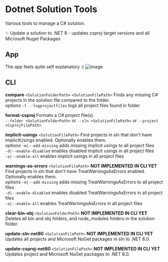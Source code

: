 # Dotnet Solution Tools

Various tools to manage a C# solution.

✨ Update a solution to .NET 8 - updates csproj target versions and all Microsoft Nuget Packages

## App
The app feels quite self explanatory :)
![image](https://github.com/MattParkerDev/DotNetSolutionTools/assets/61717342/f2d581da-5f28-4dfd-8a33-32c58995a6bf)

## CLI

**compare** `<SolutionFolderPath>` `<SolutionFilePath>` Finds any missing C# projects in the solution file compared to the folder.   
_options_
`-l --logprojectfiles`  logs all project files found in folder

**format-csproj** Formats a C# project file(s).  
`--folder <SolutionFolderPath>` or
`--sln <SolutionFilePath>` or
`--project <CsprojFilePath>`

**implicit-usings** `<SolutionFilePath>` Find projects in sln that don't have ImplicitUsings enabled. Optionally enables them.  
_options_
`-m|--add-missing` adds missing implicit usings to all project files  
`-d|--enable-disabled` enables disabled implicit usings in all project files  
`-a|--enable-all` enables implicit usings in all project files

**warnings-as-errors** `<SolutionFilePath>` **NOT IMPLEMENTED IN CLI YET** Find projects in sln that don't have TreatWarningsAsErrors enabled. Optionally enables them.  
_options_
`-m|--add-missing` adds missing TreatWarningsAsErrors to all project files  
`-d|--enable-disabled` enables disabled TreatWarningsAsErrors in all project files  
`-a|--enable-all` enables TreatWarningsAsErrors in all project files

**clear-bin-obj** `<SolutionFolderPath>` **NOT IMPLEMENTED IN CLI YET** Deletes all bin and obj folders, and node_modules folders in the solution folder.   

**update-sln-net80** `<SolutionFilePath>` **NOT IMPLEMENTED IN CLI YET** Updates all projects and Microsoft NuGet packages in sln to .NET 8.0.

**update-csproj-net80** `<SolutionFilePath>` **NOT IMPLEMENTED IN CLI YET** Updates project and Microsoft NuGet packages to .NET 8.0.  
